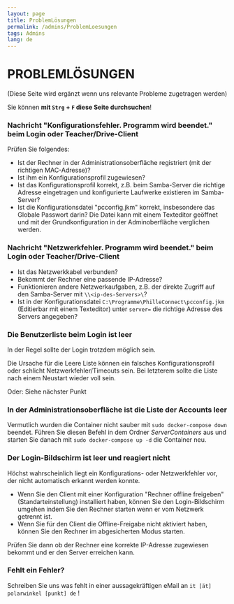 ```yaml
---
layout: page
title: ProblemLösungen
permalink: /admins/ProblemLoesungen
tags: Admins
lang: de
---
```


# **PROBLEM**LÖSUNGEN

(Diese Seite wird ergänzt wenn uns relevante Probleme zugetragen werden)

Sie können **mit `Strg` + `F` diese Seite durchsuchen**!

### Nachricht "Konfigurationsfehler. Programm wird beendet." beim Login oder Teacher/Drive-Client
Prüfen Sie folgendes:
* Ist der Rechner in der Administrationsoberfläche registriert (mit der richtigen MAC-Adresse)?
* Ist ihm ein Konfigurationsprofil zugewiesen?
* Ist das Konfigurationsprofil korrekt, z.B. beim Samba-Server die richtige Adresse eingetragen und konfigurierte Laufwerke existieren im Samba-Server?
* Ist die Konfigurationsdatei "pcconfig.jkm" korrekt, insbesondere das Globale Passwort darin? Die Datei kann mit einem Texteditor geöffnet und mit der Grundkonfiguration in der Adminoberfläche verglichen werden.

### Nachricht "Netzwerkfehler. Programm wird beendet." beim Login oder Teacher/Drive-Client
* Ist das Netzwerkkabel verbunden?
* Bekommt der Rechner eine passende IP-Adresse?
* Funktionieren andere Netzwerkaufgaben, z.B. der direkte Zugriff auf den Samba-Server mit `\\<ip-des-Servers>\`?
* Ist in der Konfigurationsdatei `C:\Programme\PhilleConnect\pcconfig.jkm` (Editierbar mit einem Texteditor) unter `server=` die richtige Adresse des Servers angegeben?

### Die Benutzerliste beim Login ist leer
In der Regel sollte der Login trotzdem möglich sein.

Die Ursache für die Leere Liste können ein falsches Konfigurationsprofil oder schlicht Netzwerkfehler/Timeouts sein. Bei letzterem sollte die Liste nach einem Neustart wieder voll sein.

Oder: Siehe nächster Punkt

### In der Administrationsoberfläche ist die **Liste der Accounts leer**

Vermutlich wurden die Container nicht sauber mit `sudo docker-compose down` beendet. Führen Sie diesen Befehl in dem Ordner _ServerContainers_ aus und starten Sie danach mit `sudo docker-compose up -d` die Container neu.

### Der Login-Bildschirm ist leer und reagiert nicht
Höchst wahrscheinlich liegt ein Konfigurations- oder Netzwerkfehler vor, der nicht automatisch erkannt werden konnte.

* Wenn Sie den Client mit einer Konfiguration "Rechner offline freigeben" (Standarteinstellung) installiert haben, können Sie den Login-Bildschirm umgehen indem Sie den Rechner starten wenn er vom Netzwerk getrennt ist.
* Wenn Sie für den Client die Offline-Freigabe nicht aktiviert haben, können Sie den Rechner im abgesicherten Modus starten.

Prüfen Sie dann ob der Rechner eine korrekte IP-Adresse zugewiesen bekommt und er den Server erreichen kann.

### Fehlt ein Fehler?

Schreiben Sie uns was fehlt in einer aussagekräftigen eMail an `it [ät] polarwinkel [punkt] de` !
